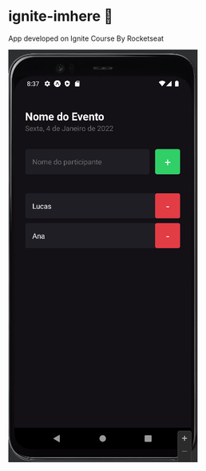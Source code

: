 # ignite-imhere :rocket:

App developed on Ignite Course By Rocketseat

![app](https://github.com/LucasVidigal98/ignite-imhere/blob/main/assets/app.png)
